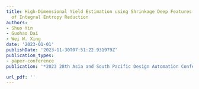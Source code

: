 ```yaml
---
title: High-Dimensional Yield Estimation using Shrinkage Deep Features and Maximization
  of Integral Entropy Reduction
authors:
- Shuo Yin
- Guohao Dai
- Wei W. Xing
date: '2023-01-01'
publishDate: '2023-11-30T07:51:22.931979Z'
publication_types:
- paper-conference
publication: '*2023 28th Asia and South Pacific Design Automation Conference (ASP-DAC)*'

url_pdf: ''
---
```

